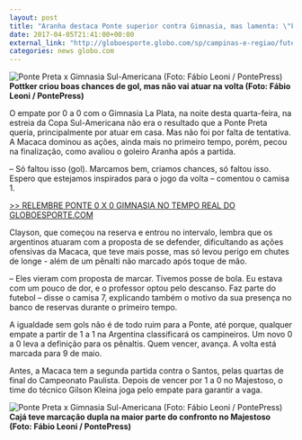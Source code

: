 ```yaml
---
layout: post
title: "Aranha destaca Ponte superior contra Gimnasia, mas lamenta: \"Faltou o gol\" "
date: 2017-04-05T21:41:00+00:00
external_link: "http://globoesporte.globo.com/sp/campinas-e-regiao/futebol/times/ponte-preta/noticia/2017/04/aranha-destaca-ponte-superior-contra-gimnasia-mas-lamenta-faltou-o-gol.html"
categories: news globo.com
---
```

 ![Ponte Preta x Gimnasia Sul-Americana (Foto: Fábio Leoni / PontePress)](http://s2.glbimg.com/sEPV7CjkPRaar-adO7VJp34Qemw=/184x0:987x667/300x250/s.glbimg.com/es/ge/f/original/2017/04/05/flf05042017-4.jpg "Ponte Preta x Gimnasia Sul-Americana (Foto: Fábio Leoni / PontePress)")**Pottker criou boas chances de gol, mas não vai atuar na volta (Foto: Fábio Leoni / PontePress)**

O empate por 0 a 0 com o Gimnasia La Plata, na noite desta quarta-feira, na estreia da Copa Sul-Americana não era o resultado que a Ponte Preta queria, principalmente por atuar em casa. Mas não foi por falta de tentativa. A Macaca dominou as ações, ainda mais no primeiro tempo, porém, pecou na finalização, como avaliou o goleiro Aranha após a partida.&nbsp;  
  
– Só faltou isso (gol). Marcamos bem, criamos chances, só faltou isso. Espero que estejamos inspirados para o jogo da volta – comentou o camisa 1.

[\>\> RELEMBRE PONTE 0 X 0 GIMNASIA NO TEMPO REAL DO GLOBOESPORTE.COM](http://globoesporte.globo.com/sp/campinas-e-regiao/futebol/copa-sul-americana/jogo/05-04-2017/ponte-preta-gimnasialaplata/)  
  
Clayson, que começou na reserva e entrou no intervalo, lembra que os argentinos atuaram com a proposta de se defender, dificultando as ações ofensivas da Macaca, que teve mais posse, mas só levou perigo em chutes de longe - além de um pênalti não marcado após toque de mão.&nbsp;  
  
– Eles vieram com proposta de marcar. Tivemos posse de bola. Eu estava com um pouco de dor, e o professor optou pelo descanso. Faz parte do futebol – disse o camisa 7, explicando também o motivo da sua presença no banco de reservas durante o primeiro tempo.&nbsp;  
  
A igualdade sem gols não é de todo ruim para a Ponte, até porque, qualquer empate a partir de 1 a 1 na Argentina classificará os campineiros. Um novo 0 a 0 leva a definição para os pênaltis. Quem vencer, avança. A volta está marcada para 9 de maio.&nbsp;  
  
Antes, a Macaca tem a segunda partida contra o Santos, pelas quartas de final do Campeonato Paulista. Depois de vencer por 1 a 0 no Majestoso, o time do técnico Gilson Kleina joga pelo empate para garantir a vaga.&nbsp;

 ![Ponte Preta x Gimnasia Sul-Americana (Foto: Fábio Leoni / PontePress)](http://s2.glbimg.com/Y7m2-Xe_V2CU8sddvIe9DW4ywqI=/0x102:1200x780/690x390/s.glbimg.com/es/ge/f/original/2017/04/05/ponxgim03.jpg "Ponte Preta x Gimnasia Sul-Americana (Foto: Fábio Leoni / PontePress)")**Cajá teve marcação dupla na maior parte do confronto no Majestoso (Foto: Fábio Leoni / PontePress)**

